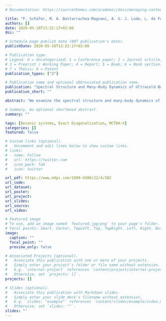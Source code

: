 ```yaml
---
# Documentation: https://sourcethemes.com/academic/docs/managing-content/

title: "F. Schäfer, M. A. Bastarrachea-Magnani, A. U. J. Lode, L. de Forges de Parny, and A. Buchleitner, Entropy 22, 382 (2020)"
authors: []
date: 2020-05-10T13:22:17+02:00
doi: ""

# Schedule page publish date (NOT publication's date).
publishDate: 2020-05-10T13:22:17+02:00

# Publication type.
# Legend: 0 = Uncategorized; 1 = Conference paper; 2 = Journal article;
# 3 = Preprint / Working Paper; 4 = Report; 5 = Book; 6 = Book section;
# 7 = Thesis; 8 = Patent
publication_types: ["2"]

# Publication name and optional abbreviated publication name.
publication: "Spectral Structure and Many-Body Dynamics of Ultracold Bosons in a Double-Well "
publication_short: ""

abstract: "We examine the spectral structure and many-body dynamics of two and three repulsively interacting bosons trapped in a one-dimensional double-well, for variable barrier height, inter-particle interaction strength, and initial conditions. By exact diagonalization of the many-particle Hamiltonian, we specifically explore the dynamical behavior of the particles launched either at the single-particle ground state or saddle-point energy, in a time-independent potential. We complement these results by a characterization of the cross-over from diabatic to quasi-adiabatic evolution under finite-time switching of the potential barrier, via the associated time evolution of a single particle’s von Neumann entropy. This is achieved with the help of the multiconfigurational time-dependent Hartree method for indistinguishable particles (MCTDH-X)—which also allows us to extrapolate our results for increasing particle numbers."

# Summary. An optional shortened abstract.
summary: ""

tags: [Bosonic systems, Exact Diagonalization, MCTDH-X]
categories: []
featured: false

# Custom links (optional).
#   Uncomment and edit lines below to show custom links.
# links:
# - name: Follow
#   url: https://twitter.com
#   icon_pack: fab
#   icon: twitter

url_pdf: https://www.mdpi.com/1099-4300/22/4/382
url_code:
url_dataset:
url_poster:
url_project:
url_slides:
url_source:
url_video:

# Featured image
# To use, add an image named `featured.jpg/png` to your page's folder.
# Focal points: Smart, Center, TopLeft, Top, TopRight, Left, Right, BottomLeft, Bottom, BottomRight.
image:
  caption: ""
  focal_point: ""
  preview_only: false

# Associated Projects (optional).
#   Associate this publication with one or more of your projects.
#   Simply enter your project's folder or file name without extension.
#   E.g. `internal-project` references `content/project/internal-project/index.md`.
#   Otherwise, set `projects: []`.
projects: []

# Slides (optional).
#   Associate this publication with Markdown slides.
#   Simply enter your slide deck's filename without extension.
#   E.g. `slides: "example"` references `content/slides/example/index.md`.
#   Otherwise, set `slides: ""`.
slides: ""
---
```

